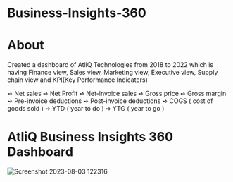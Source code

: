 # Business-Insights-360
# About
Created a dashboard of AtliQ Technologies from 2018 to 2022 which is having Finance view, Sales view, Marketing view, Executive view, Supply chain view and KPI(Key Performance Indicaters) 

➺ Net sales
➺ Net Profit
➺ Net-invoice sales
➺ Gross price
➺ Gross margin
➺ Pre-invoice deductions
➺ Post-invoice deductions
➺ COGS ( cost of goods sold )
➺ YTD ( year to do )
➺ YTG ( year to go )
# AtliQ Business Insights 360 Dashboard 
![Screenshot 2023-08-03 122316](https://github.com/Ankarisaikiran/Business-Insghts-360/assets/140939059/a0049837-5962-4815-af8a-ecad296b8a7e)

